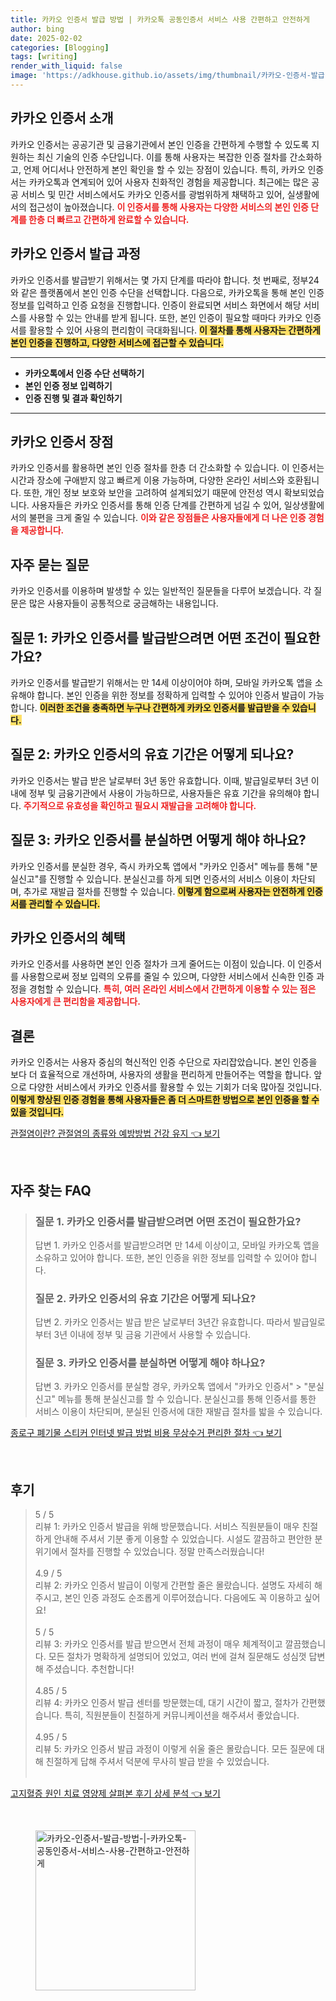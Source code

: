 ```yaml
---
title: 카카오 인증서 발급 방법 | 카카오톡 공동인증서 서비스 사용 간편하고 안전하게
author: bing
date: 2025-02-02
categories: [Blogging]
tags: [writing]
render_with_liquid: false
image: 'https://adkhouse.github.io/assets/img/thumbnail/카카오-인증서-발급-방법-|-카카오톡-공동인증서-서비스-사용-간편하고-안전하게.webp'
---
```



<h2 id='카카오_인증서_소개'>카카오 인증서 소개</h2>

<p>카카오 인증서는 공공기관 및 금융기관에서 본인 인증을 간편하게 수행할 수 있도록 지원하는 최신 기술의 인증 수단입니다. 이를 통해 사용자는 복잡한 인증 절차를 간소화하고, 언제 어디서나 안전하게 본인 확인을 할 수 있는 장점이 있습니다. 특히, 카카오 인증서는 카카오톡과 연계되어 있어 사용자 친화적인 경험을 제공합니다. 최근에는 많은 공공 서비스 및 민간 서비스에서도 카카오 인증서를 광범위하게 채택하고 있어, 실생활에서의 접근성이 높아졌습니다. <b><span style="color: #ee2323;">이 인증서를 통해 사용자는 다양한 서비스의 본인 인증 단계를 한층 더 빠르고 간편하게 완료할 수 있습니다.</span></b></p>

<h2 id='카카오_인증서_발급_과정'>카카오 인증서 발급 과정</h2>

<p>카카오 인증서를 발급받기 위해서는 몇 가지 단계를 따라야 합니다. 첫 번째로, 정부24와 같은 플랫폼에서 본인 인증 수단을 선택합니다. 다음으로, 카카오톡을 통해 본인 인증 정보를 입력하고 인증 요청을 진행합니다. 인증이 완료되면 서비스 화면에서 해당 서비스를 사용할 수 있는 안내를 받게 됩니다. 또한, 본인 인증이 필요할 때마다 카카오 인증서를 활용할 수 있어 사용의 편리함이 극대화됩니다. <b><span style="background-color: #ffe066;">이 절차를 통해 사용자는 간편하게 본인 인증을 진행하고, 다양한 서비스에 접근할 수 있습니다.</span></b></p>

<hr />

<ul>
    <li><b>카카오톡에서 인증 수단 선택하기</b></li>
    <li><b>본인 인증 정보 입력하기</b></li>
    <li><b>인증 진행 및 결과 확인하기</b></li>
</ul>

<hr />

<h2 id='카카오_인증서_장점'>카카오 인증서 장점</h2>

<p>카카오 인증서를 활용하면 본인 인증 절차를 한층 더 간소화할 수 있습니다. 이 인증서는 시간과 장소에 구애받지 않고 빠르게 이용 가능하며, 다양한 온라인 서비스와 호환됩니다. 또한, 개인 정보 보호와 보안을 고려하여 설계되었기 때문에 안전성 역시 확보되었습니다. 사용자들은 카카오 인증서를 통해 인증 단계를 간편하게 넘길 수 있어, 일상생활에서의 불편을 크게 줄일 수 있습니다. <b><span style="color: #ee2323;">이와 같은 장점들은 사용자들에게 더 나은 인증 경험을 제공합니다.</span></b></p>

<h2 id='자주_묻는_질문'>자주 묻는 질문</h2>

<p>카카오 인증서를 이용하며 발생할 수 있는 일반적인 질문들을 다루어 보겠습니다. 각 질문은 많은 사용자들이 공통적으로 궁금해하는 내용입니다.</p>

<h2 id='질문_1'>질문 1: 카카오 인증서를 발급받으려면 어떤 조건이 필요한가요?</h2>

<p>카카오 인증서를 발급받기 위해서는 만 14세 이상이어야 하며, 모바일 카카오톡 앱을 소유해야 합니다. 본인 인증을 위한 정보를 정확하게 입력할 수 있어야 인증서 발급이 가능합니다. <b><span style="background-color: #ffe066;">이러한 조건을 충족하면 누구나 간편하게 카카오 인증서를 발급받을 수 있습니다.</span></b></p>

<h2 id='질문_2'>질문 2: 카카오 인증서의 유효 기간은 어떻게 되나요?</h2>

<p>카카오 인증서는 발급 받은 날로부터 3년 동안 유효합니다. 이때, 발급일로부터 3년 이내에 정부 및 금융기관에서 사용이 가능하므로, 사용자들은 유효 기간을 유의해야 합니다. <b><span style="color: #ee2323;">주기적으로 유효성을 확인하고 필요시 재발급을 고려해야 합니다.</span></b></p>

<h2 id='질문_3'>질문 3: 카카오 인증서를 분실하면 어떻게 해야 하나요?</h2>

<p>카카오 인증서를 분실한 경우, 즉시 카카오톡 앱에서 "카카오 인증서" 메뉴를 통해 "분실신고"를 진행할 수 있습니다. 분실신고를 하게 되면 인증서의 서비스 이용이 차단되며, 추가로 재발급 절차를 진행할 수 있습니다. <b><span style="background-color: #ffe066;">이렇게 함으로써 사용자는 안전하게 인증서를 관리할 수 있습니다.</span></b></p>

<h2 id='카카오_인증서_혜택'>카카오 인증서의 혜택</h2>

<p>카카오 인증서를 사용하면 본인 인증 절차가 크게 줄어드는 이점이 있습니다. 이 인증서를 사용함으로써 정보 입력의 오류를 줄일 수 있으며, 다양한 서비스에서 신속한 인증 과정을 경험할 수 있습니다. <b><span style="color: #ee2323;">특히, 여러 온라인 서비스에서 간편하게 이용할 수 있는 점은 사용자에게 큰 편리함을 제공합니다.</span></b></p>

<h2 id='결론'>결론</h2>

<p>카카오 인증서는 사용자 중심의 혁신적인 인증 수단으로 자리잡았습니다. 본인 인증을 보다 더 효율적으로 개선하며, 사용자의 생활을 편리하게 만들어주는 역할을 합니다. 앞으로 다양한 서비스에서 카카오 인증서를 활용할 수 있는 기회가 더욱 많아질 것입니다. <b><span style="background-color: #ffe066;">이렇게 향상된 인증 경험을 통해 사용자들은 좀 더 스마트한 방법으로 본인 인증을 할 수 있을 것입니다.</span></b></p>


<p><a class="click-button" title="관절염이란? 관절염의 종류와 예방방법 건강 유지" href="https://adkhouse.github.io/posts/%EA%B4%80%EC%A0%88%EC%97%BC%EC%9D%B4%EB%9E%80-%EA%B4%80%EC%A0%88%EC%97%BC%EC%9D%98-%EC%A2%85%EB%A5%98%EC%99%80-%EC%98%88%EB%B0%A9%EB%B0%A9%EB%B2%95-%EA%B1%B4%EA%B0%95-%EC%9C%A0%EC%A7%80/" rel="dofollow">관절염이란? 관절염의 종류와 예방방법 건강 유지 👈 보기</a></p><br>
<h2 id='자주_찾는_FAQ'>자주 찾는 FAQ</h2>
<div itemscope="" itemtype="https://schema.org/FAQPage"> 
<blockquote> 
<div itemscope="" itemprop="mainEntity" itemtype="https://schema.org/Question"> 
<h3 itemprop="name">질문 1. 카카오 인증서를 발급받으려면 어떤 조건이 필요한가요?</h3> 
<div itemscope="" itemprop="acceptedAnswer" itemtype="https://schema.org/Answer"> 
<span itemprop="text"> 
<p>답변 1. 카카오 인증서를 발급받으려면 만 14세 이상이고, 모바일 카카오톡 앱을 소유하고 있어야 합니다. 또한, 본인 인증을 위한 정보를 입력할 수 있어야 합니다.</p> 
</span> 
</div> 
</div> 
<div itemscope="" itemprop="mainEntity" itemtype="https://schema.org/Question"> 
<h3 itemprop="name">질문 2. 카카오 인증서의 유효 기간은 어떻게 되나요?</h3> 
<div itemscope="" itemprop="acceptedAnswer" itemtype="https://schema.org/Answer"> 
<span itemprop="text"> 
<p>답변 2. 카카오 인증서는 발급 받은 날로부터 3년간 유효합니다. 따라서 발급일로부터 3년 이내에 정부 및 금융 기관에서 사용할 수 있습니다.</p> 
</span> 
</div> 
</div> 
<div itemscope="" itemprop="mainEntity" itemtype="https://schema.org/Question"> 
<h3 itemprop="name">질문 3. 카카오 인증서를 분실하면 어떻게 해야 하나요?</h3> 
<div itemscope="" itemprop="acceptedAnswer" itemtype="https://schema.org/Answer"> 
<span itemprop="text"> 
<p>답변 3. 카카오 인증서를 분실할 경우, 카카오톡 앱에서 "카카오 인증서" > "분실신고" 메뉴를 통해 분실신고를 할 수 있습니다. 분실신고를 통해 인증서를 통한 서비스 이용이 차단되며, 분실된 인증서에 대한 재발급 절차를 밟을 수 있습니다.</p> 
</span> 
</div> 
</div> 
</blockquote> 
</div>
<p><a class="click-button" title="종로구 폐기물 스티커 인터넷 발급 방법 비용 무상수거 편리한 절차" href="https://adkhouse.github.io/posts/%EC%A2%85%EB%A1%9C%EA%B5%AC-%ED%8F%90%EA%B8%B0%EB%AC%BC-%EC%8A%A4%ED%8B%B0%EC%BB%A4-%EC%9D%B8%ED%84%B0%EB%84%B7-%EB%B0%9C%EA%B8%89-%EB%B0%A9%EB%B2%95-%EB%B9%84%EC%9A%A9-%EB%AC%B4%EC%83%81%EC%88%98%EA%B1%B0-%ED%8E%B8%EB%A6%AC%ED%95%9C-%EC%A0%88%EC%B0%A8/" rel="dofollow">종로구 폐기물 스티커 인터넷 발급 방법 비용 무상수거 편리한 절차 👈 보기</a></p><br>
<h2 id='후기'>후기</h2>
<div itemscope itemtype="https://schema.org/Product">
  <blockquote>
  <div itemprop="review" itemscope itemtype="https://schema.org/Review">
      <div itemprop="reviewRating" itemscope itemtype="https://schema.org/Rating"> <span itemprop="ratingValue">5</span> / <span itemprop="bestRating">5</span> </div>
      <span itemprop="reviewBody">리뷰 1: 카카오 인증서 발급을 위해 방문했습니다. 서비스 직원분들이 매우 친절하게 안내해 주셔서 기분 좋게 이용할 수 있었습니다. 시설도 깔끔하고 편안한 분위기에서 절차를 진행할 수 있었습니다. 정말 만족스러웠습니다!</span>
  </div>
  <br>
  <div itemprop="review" itemscope itemtype="https://schema.org/Review">
      <div itemprop="reviewRating" itemscope itemtype="https://schema.org/Rating"> <span itemprop="ratingValue">4.9</span> / <span itemprop="bestRating">5</span> </div>
      <span itemprop="reviewBody">리뷰 2: 카카오 인증서 발급이 이렇게 간편할 줄은 몰랐습니다. 설명도 자세히 해주시고, 본인 인증 과정도 순조롭게 이루어졌습니다. 다음에도 꼭 이용하고 싶어요!</span>
  </div>
  <br>
  <div itemprop="review" itemscope itemtype="https://schema.org/Review">
      <div itemprop="reviewRating" itemscope itemtype="https://schema.org/Rating"> <span itemprop="ratingValue">5</span> / <span itemprop="bestRating">5</span> </div>
      <span itemprop="reviewBody">리뷰 3: 카카오 인증서를 발급 받으면서 전체 과정이 매우 체계적이고 깔끔했습니다. 모든 절차가 명확하게 설명되어 있었고, 여러 번에 걸쳐 질문해도 성심껏 답변해 주셨습니다. 추천합니다!</span>
  </div>
  <br>
  <div itemprop="review" itemscope itemtype="https://schema.org/Review">
      <div itemprop="reviewRating" itemscope itemtype="https://schema.org/Rating"> <span itemprop="ratingValue">4.85</span> / <span itemprop="bestRating">5</span> </div>
      <span itemprop="reviewBody">리뷰 4: 카카오 인증서 발급 센터를 방문했는데, 대기 시간이 짧고, 절차가 간편했습니다. 특히, 직원분들이 친절하게 커뮤니케이션을 해주셔서 좋았습니다.</span>
  </div>
  <br>
  <div itemprop="review" itemscope itemtype="https://schema.org/Review">
      <div itemprop="reviewRating" itemscope itemtype="https://schema.org/Rating"> <span itemprop="ratingValue">4.95</span> / <span itemprop="bestRating">5</span> </div>
      <span itemprop="reviewBody">리뷰 5: 카카오 인증서 발급 과정이 이렇게 쉬울 줄은 몰랐습니다. 모든 질문에 대해 친절하게 답해 주셔서 덕분에 무사히 발급 받을 수 있었습니다.</span>
  </div>
  <br>
  </blockquote>
</div>
<p><a class="click-button" title="고지혈증 원인 치료 영양제 살펴본 후기 상세 분석" href="https://adkhouse.github.io/posts/%EA%B3%A0%EC%A7%80%ED%98%88%EC%A6%9D-%EC%9B%90%EC%9D%B8-%EC%B9%98%EB%A3%8C-%EC%98%81%EC%96%91%EC%A0%9C-%EC%82%B4%ED%8E%B4%EB%B3%B8-%ED%9B%84%EA%B8%B0-%EC%83%81%EC%84%B8-%EB%B6%84%EC%84%9D/" rel="dofollow">고지혈증 원인 치료 영양제 살펴본 후기 상세 분석 👈 보기</a></p><br>
<figure class="image"><img src="https://adkhouse.github.io/assets/img/thumbnail/카카오-인증서-발급-방법-|-카카오톡-공동인증서-서비스-사용-간편하고-안전하게.webp" alt="카카오-인증서-발급-방법-|-카카오톡-공동인증서-서비스-사용-간편하고-안전하게" width="256" height="256"></figure>